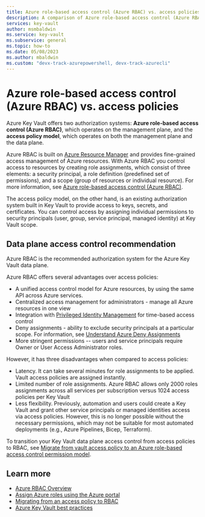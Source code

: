 ```yaml
---
title: Azure role-based access control (Azure RBAC) vs. access policies
description: A comparison of Azure role-based access control (Azure RBAC) and access policies
services: key-vault
author: msmbaldwin
ms.service: key-vault
ms.subservice: general
ms.topic: how-to
ms.date: 05/08/2023
ms.author: mbaldwin
ms.custom: "devx-track-azurepowershell, devx-track-azurecli"
---
```

# Azure role-based access control (Azure RBAC) vs. access policies

Azure Key Vault offers two authorization systems: **Azure role-based access control (Azure RBAC)**, which operates on the management plane, and the **access policy model**, which operates on both the management plane and the data plane.

Azure RBAC is built on [Azure Resource Manager](../../azure-resource-manager/management/overview.md) and provides fine-grained access management of Azure resources. With Azure RBAC you control access to resources by creating role assignments, which consist of three elements: a security principal, a role definition (predefined set of permissions), and a scope (group of resources or individual resource). For more information, see [Azure role-based access control (Azure RBAC)](../../role-based-access-control/overview.md).

The access policy model, on the other hand, is an existing authorization system built in Key Vault to provide access to keys, secrets, and certificates. You can control access by assigning individual permissions to security principals (user, group, service principal, managed identity) at Key Vault scope.

## Data plane access control recommendation

Azure RBAC is the recommended authorization system for the Azure Key Vault data plane.

Azure RBAC offers several advantages over access policies:
- A unified access control model for Azure resources, by using the same API across Azure services.
- Centralized access management for administrators - manage all Azure resources in one view
- Integration with [Privileged Identity Management](../../active-directory/privileged-identity-management/pim-configure.md) for time-based access control
- Deny assignments - ability to exclude security principals at a particular scope. For information, see [Understand Azure Deny Assignments](../../role-based-access-control/deny-assignments.md)
- More stringent permissions -- users and service principals require Owner or User Access Administrator roles.

However, it has three disadvantages when compared to access policies:
- Latency. It can take several minutes for role assignments to be applied. Vault access policies are assigned instantly.
- Limited number of role assignments. Azure RBAC allows only 2000 roles assignments across all services per subscription versus 1024 access policies per Key Vault
- Less flexibility.  Previously, automation and users could create a Key Vault and grant other service principals or managed identities access via access policies. However, this is no longer possible without the necessary permissions, which may not be suitable for most automated deployments (e.g., Azure Pipelines, Bicep, Terraform).

To transition your Key Vault data plane access control from access policies to RBAC, see [Migrate from vault access policy to an Azure role-based access control permission model](rbac-migration.md).

## Learn more

- [Azure RBAC Overview](../../role-based-access-control/overview.md)
- [Assign Azure roles using the Azure portal](../../role-based-access-control/role-assignments-portal.md)
- [Migrating from an access policy to RBAC](../../role-based-access-control/tutorial-custom-role-cli.md)
- [Azure Key Vault best practices](best-practices.md)
